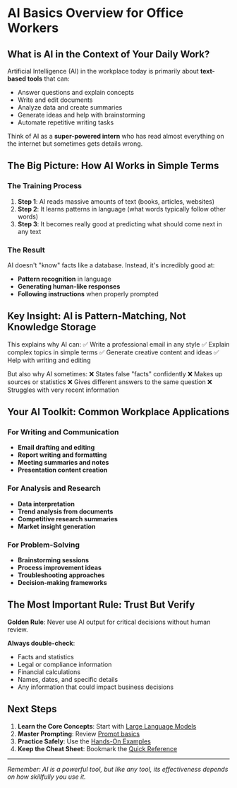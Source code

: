 # AI Basics Overview for Office Workers

## What is AI in the Context of Your Daily Work?

Artificial Intelligence (AI) in the workplace today is primarily about **text-based tools** that can:
- Answer questions and explain concepts
- Write and edit documents
- Analyze data and create summaries
- Generate ideas and help with brainstorming
- Automate repetitive writing tasks

Think of AI as a **super-powered intern** who has read almost everything on the internet but sometimes gets details wrong.

## The Big Picture: How AI Works in Simple Terms

### The Training Process
1. **Step 1**: AI reads massive amounts of text (books, articles, websites)
2. **Step 2**: It learns patterns in language (what words typically follow other words)
3. **Step 3**: It becomes really good at predicting what should come next in any text

### The Result
AI doesn't "know" facts like a database. Instead, it's incredibly good at:
- **Pattern recognition** in language
- **Generating human-like responses**
- **Following instructions** when properly prompted

## Key Insight: AI is Pattern-Matching, Not Knowledge Storage

This explains why AI can:
✅ Write a professional email in any style
✅ Explain complex topics in simple terms
✅ Generate creative content and ideas
✅ Help with writing and editing

But also why AI sometimes:
❌ States false "facts" confidently
❌ Makes up sources or statistics
❌ Gives different answers to the same question
❌ Struggles with very recent information

## Your AI Toolkit: Common Workplace Applications

### For Writing and Communication
- **Email drafting and editing**
- **Report writing and formatting**
- **Meeting summaries and notes**
- **Presentation content creation**

### For Analysis and Research
- **Data interpretation**
- **Trend analysis from documents**
- **Competitive research summaries**
- **Market insight generation**

### For Problem-Solving
- **Brainstorming sessions**
- **Process improvement ideas**
- **Troubleshooting approaches**
- **Decision-making frameworks**

## The Most Important Rule: Trust But Verify

**Golden Rule**: Never use AI output for critical decisions without human review.

**Always double-check**:
- Facts and statistics
- Legal or compliance information
- Financial calculations
- Names, dates, and specific details
- Any information that could impact business decisions

## Next Steps

1. **Learn the Core Concepts**: Start with [Large Language Models](./01-large-language-model.md)
2. **Master Prompting**: Review [Prompt basics](./04-prompt.md)
3. **Practice Safely**: Use the [Hands-On Examples](./hands-on-examples.md)
4. **Keep the Cheat Sheet**: Bookmark the [Quick Reference](./quick-reference-cheat-sheet.md)

---

*Remember: AI is a powerful tool, but like any tool, its effectiveness depends on how skillfully you use it.*